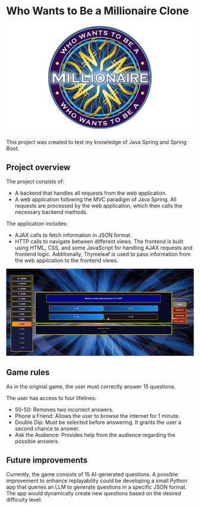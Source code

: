# Who Wants to Be a Millionaire Clone

<p align="center">
  <img src="https://github.com/loretor/Quiz-game/blob/main/webApp/src/main/resources/static/images/logo.png" />
</p>

This project was created to test my knowledge of Java Spring and Spring Boot.

## Project overview

The project consists of:
- A backend that handles all requests from the web application.
- A web application following the MVC paradigm of Java Spring.
All requests are processed by the web application, which then calls the necessary backend methods.

The application includes:
- AJAX calls to fetch information in JSON format.
- HTTP calls to navigate between different views.
The frontend is built using HTML, CSS, and some JavaScript for handling AJAX requests and frontend logic. Additionally, Thymeleaf is used to pass information from the web application to the frontend views.

<p align="center">
  <img src="https://github.com/loretor/Quiz-game/blob/main/webApp/src/main/resources/static/images/github/gif1.gif" alt="Demo">
</p>

## Game rules

As in the original game, the user must correctly answer 15 questions.

The user has access to four lifelines:
- 50-50: Removes two incorrect answers.
- Phone a Friend: Allows the user to browse the internet for 1 minute.
- Double Dip: Must be selected before answering. It grants the user a second chance to answer.
- Ask the Audience: Provides help from the audience regarding the possible answers.

## Future improvements

Currently, the game consists of 15 AI-generated questions.
A possible improvement to enhance replayability could be developing a small Python app that queries an LLM to generate questions in a specific JSON format. The app would dynamically create new questions based on the desired difficulty level.

